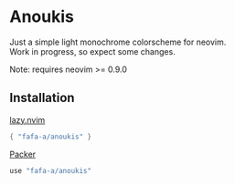 # Anoukis

Just a simple light monochrome colorscheme for neovim.  
Work in progress, so expect some changes.

Note: requires neovim >= 0.9.0

## Installation
[lazy.nvim](https://github.com/folke/lazy.nvim)

```lua
{ "fafa-a/anoukis" }
```

[Packer](https://github.com/wbthomason/packer.nvim)

```lua
use "fafa-a/anoukis"
```


